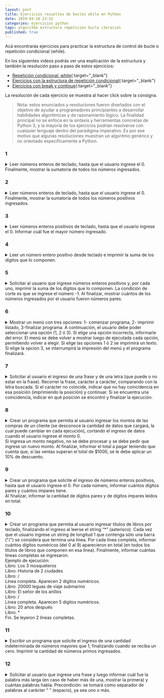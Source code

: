 ```yaml
---
layout: post
title: Ejercicios resueltos de bucles while en Python
date: 2019-03-10 23:52
categories: ejercicios python
tags: algoritmo estructura repeticion bucle iteracion
published: true
---
```


Acá encontrarás ejercicios para practicar la estructura de control de bucle o repetición condicional (while).

En los siguientes videos podrás ver una explicación de la estructura y también la resolución paso a paso de estos ejercicios:
+ [Repetición condicional: while](https://youtu.be/Ll8Q48_yPIM){:target="_blank"}
+ [Ejercicios con la estructura de repetición condicional](https://www.youtube.com/watch?v=I6T_qjYiDDM){:target="_blank"}
+ [Ejercicios con break y continue](https://www.youtube.com/watch?v=lG-DTUOZVZg){:target="_blank"}

La resolución de cada ejercicio se muestra al hacer click sobre la consigna.

> Nota: estos enunciados y resoluciones fueron diseñados con el objetivo de ayudar a programadores principiantes a desarrollar habilidades algorítmicas y de razonamiento lógico. La finalidad principal no se enfoca en la sintaxis y herramientas concretas de Python 3, y la mayoría de los ejercicios podrían resolverse con cualquier lenguaje dentro del paradigma imperativo. Es por ese motivo que algunas resoluciones muestran un algoritmo genérico y no orientado específicamente a Python.


### 1
<details> 
  <summary>Leer números enteros de teclado, hasta que el usuario ingrese el 0. Finalmente, mostrar la sumatoria de todos los números ingresados.</summary>
<br>Solución:
  <pre><code>total=0
nro=int(input("Número: "))
while nro != 0:
    total+=nro
    nro=int(input("Número: "))</code></pre>
</details>


### 2
<details> 
  <summary>Leer números enteros de teclado, hasta que el usuario ingrese el 0. Finalmente, mostrar la sumatoria de todos los números positivos ingresados.</summary>
<br>Solución:
<pre><code>positivos=0
n=int(input("Número (0 para terminar): "))
while n!=0:
    if n>0:
        positivos+=1
    n=int(input("Número (0 para terminar): "))
print("Cantidad de positivos:", positivos)</code></pre>
</details>



### 3
<details> 
  <summary>Leer números enteros positivos de teclado, hasta que el usuario ingrese el 0. Informar cuál fue el mayor número ingresado.</summary>
<br>Solución:
<pre><code>mayor=-1
n=int(input("Número positivo:"))
while n>=0:
   if n>mayor:
       mayor=n
   n=int(input("Número positivo:"))
print("Mayor número ingresado:", mayor)</code></pre>
</details>


### 4
<details> 
  <summary>Leer un número entero positivo desde teclado e imprimir la suma de los dígitos que lo componen.</summary>
<br>Solución:
<pre><code>suma=0
n=int(input("Número positivo:"))
while n!=0:
    digito=n%10
    suma+=digito
    n=n//10
print("Suma de los dígitos:", suma)</code></pre>
</details>


### 5
<details> 
  <summary>Solicitar al usuario que ingrese números enteros positivos y, por cada uno, imprimir la suma de los dígitos que lo componen. La condición de corte es que se ingrese el número -1. Al finalizar, mostrar cuántos de los números ingresados por el usuario fueron números pares.</summary>
<br>Solución:
<pre><code>pares=0
n=int(input("Número (-1 para terminar el programa): "))
while n!=-1:
    if n%2 == 0:
        pares+=1
    suma=0
    while n!=0:
        digito=n%10
        suma+=digito
        n=n//10
    print("Suma de sus dígitos:", suma)
    n=int(input("Número (-1 para terminar el programa): "))
print("Se ingresaron", pares, "números pares")</code></pre>
</details>



### 6
<details> 
  <summary>Mostrar un menú con tres opciones: 1- comenzar programa, 2- imprimir listado, 3-finalizar programa. A continuación, el usuario debe poder seleccionar una opción (1, 2 ó 3). Si elige una opción incorrecta, informarle del error. El menú se debe volver a mostrar luego de ejecutada cada opción, permitiendo volver a elegir. Si elige las opciones 1 ó 2 se imprimirá un texto. Si elige la opción 3, se interrumpirá la impresión del menú y el programa finalizará.</summary>
<br>Solución:
<pre><code>while True:
    print("Opción 1 - comenzar programa")
    print("Opción 2 - imprimir listado")
    print("Opción 3 - finalizar programa")
    opcion=int(input("Opción elegida: "))
    if opcion==1:
        print("¡Comenzamos!")
    elif opcion==2:
        print("Listado:")
        print("Nadia, Esteban, Mariela, Fernanda")
    elif opcion==3:
        print("Hasta la próxima")
        break
    else:
        print("Opción incorrecta. Debe ingresar 1, 2 o 3")</code></pre>
</details>

### 7
<details> 
  <summary>Solicitar al usuario el ingreso de una frase y de una letra (que puede o no estar en la frase). Recorrer la frase, carácter a carácter, comparando con la letra buscada. Si el carácter no coincide, indicar que no hay coincidencia en esa posición (imprimiendo la posición) y continuar. Si se encuentra una coincidencia, indicar en qué posición se encontró y finalizar la ejecución.</summary>
<br>Solución:
<pre><code>frase=input("Frase: ")
l=input("Letra para buscar su posición: ")
i=0
while i!=len(frase):
    if l!=frase[i]:
        print("No se encontró en la posición", i)
        i+=1
        continue
    print("Se encontró en la posición", i)
    break</code></pre>
</details>

### 8
<details> 
  <summary>Crear un programa que permita al usuario ingresar los montos de las compras de un cliente (se desconoce la cantidad de datos que cargará, la cual puede cambiar en cada ejecución), cortando el ingreso de datos cuando el usuario ingrese el monto 0.
<br />Si ingresa un monto negativo, no se debe procesar y se debe pedir que ingrese un nuevo monto. Al finalizar, informar el total a pagar teniendo que cuenta que, si las ventas superan el total de $1000, se le debe aplicar un 10% de descuento.
</summary>
<br>Solución:
<pre><code>total=0
monto=float(input("Monto de una venta: $"))
while monto!=0:
    if monto<0:
        print("Monto no válido.")
    else:
        total+=monto
    monto=float(input("Monto de una venta: $"))
if total>1000:
    total-=total*0.1
print("Monto total a pagar: $", total)</code></pre>
</details>

### 9
<details> 
  <summary>Crear un programa que solicite el ingreso de números enteros positivos, hasta que el usuario ingrese el 0. Por cada número, informar cuántos dígitos pares y cuántos impares tiene.
<br />Al finalizar, informar la cantidad de dígitos pares y de dígitos impares leídos en total.
</summary>
<br>Solución:
<pre><code>numero=int(input("numero: "))
totalPares=0
totalImpares=0
while numero!=0:
   pares=0
   impares=0
   while numero!=0:   
     ultimodigito=numero%10
     if ultimodigito%2==0:
       pares+=1
       totalPares+=1
     else:
       impares+=1
       totalImpares+=1
     numero=numero//10
   print("El número ingresado tiene ",pares," digitos pares y ",impares," digitos impares")
   numero=int(input("Otro número: "))
print("Total de dígitos pares:", totalPares)
print("Total de dígitos impares:", totalImpares)</code></pre>
</details>

### 10
<details> 
  <summary>Crear un programa que permita al usuario ingresar títulos de libros por teclado, finalizando el ingreso al leerse el string “*” (asterisco). Cada vez que el usuario ingrese un string de longitud 1 que contenga sólo una barra ("/") se considera que termina una línea. Por cada línea completa, informar cuántos dígitos numéricos (del 0 al 9) aparecieron en total (en todos los títulos de libros que componen en esa línea). Finalmente, informar cuántas líneas completas se ingresaron.
<br />Ejemplo de ejecución:
<br />Libro: Los 3 mosqueteros
<br />Libro: Historia de 2 ciudades
<br />Libro: /
<br />Línea completa. Aparecen 2 dígitos numéricos.
<br />Libro: 20000 leguas de viaje submarino
<br />Libro: El señor de los anillos
<br />Libro: /
<br />Línea completa. Aparecen 5 dígitos numéricos.
<br />Libro: 20 años después
<br />Libro: *
<br />Fin. Se leyeron 2 líneas completas.</summary>
<br>Solución:
<pre><code>lineas=0
digitos="0123456789"
cantidadDigitos=0
cadena=input("Cadena: ")
while cadena!="*":
    for caracter in cadena:
        if caracter in digitos:
            cantidadDigitos+=1
    if cadena=="/":
        lineas+=1
        print("Aparecen ", cantidadDigitos, " dígitos en la línea")
        cantidadDigitos=0
    cadena=input("Cadena: ")
print("Se leyeron ",lineas," líneas completas")</code></pre>
</details>


### 11
<details> 
  <summary>Escribir un programa que solicite el ingreso de una cantidad indeterminada de números mayores que 1, finalizando cuando se reciba un cero. 
Imprimir la cantidad de números primos ingresados.</summary>
<br>Solución:
<pre><code>cantidad=0
n=int(input("Número: "))
while n!=0:
 primo=True
 for i in range(2,n):
   if n%i==0:
     primo=False
     break
 if primo:
   cantidad+=1
 n=int(input("Número: "))
print("primos: ", cantidad)</code></pre>
</details>

### 12
<details> 
  <summary>Solicitar al usuario que ingrese una frase y luego informar cuál fue la palabra más larga (en caso de haber más de una, mostrar la primera) y cuántas palabras había. Precondición: se tomará como separador de palabras al carácter “ “ (espacio), ya sea uno o más.</summary>
<br>Solución:
<pre><code>frase=input("Frase: ").strip()
cantidad=0
len_p_mas_larga=0
while len(frase) != 0:
    cantidad=cantidad+1
    i=frase.find(" ")
    if i != -1:
        palabra=frase[0:i]
        while i < len(frase) and frase[i] == " ":
            i=i+1
        frase=frase[i:]
    else:
        palabra=frase
        frase=""
    if len(palabra) > len_p_mas_larga:
        len_p_mas_larga=len(palabra)
        p_mas_larga=palabra
if cantidad > 0:
    print("Palabra más larga:", p_mas_larga)
print("Cantidad de palabras:", cantidad)</code></pre>
</details>
